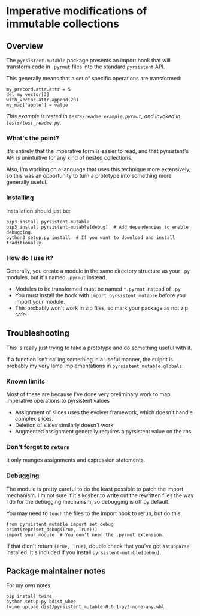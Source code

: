 # Imperative modifications of immutable collections

## Overview

The `pyrsistent-mutable` package presents an import hook that will transform code in `.pyrmut` files into the standard `pyrsistent` API.

This generally means that a set of specific operations are transformed:

    my_precord.attr.attr = 5
    del my_vector[3]
    with_vector.attr.append(20)
    my_map['apple'] = value

_This example is tested in `tests/readme_example.pyrmut`, and invoked in `tests/test_readme.py`._

### What's the point?

It's entirely that the imperative form is easier to read, and that pyrsistent's API is unintuitive for any kind of
nested collections.

Also, I'm working on a language that uses this technique more extensively, so this was an opportunity to turn a
prototype into something more generally useful.

### Installing

Installation should just be:

    pip3 install pyrsistent-mutable
    pip3 install pyrsistent-mutable[debug]  # Add dependencies to enable debugging.
    python3 setup.py install  # If you want to download and install traditionally.

### How do I use it?

Generally, you create a module in the same directory structure as your `.py` modules, but it's named `.pyrmut` instead.

* Modules to be transformed must be named `*.pyrmut` instead of `.py`
* You must install the hook with `import pyrsistent_mutable` before you import your module.
* This probably won't work in zip files, so mark your package as not zip safe.

## Troubleshooting

This is really just trying to take a prototype and do something useful with it.

If a function isn't calling something in a useful manner, the culprit is probably my very lame implementations in
`pyrsistent_mutable.globals`.

### Known limits

Most of these are because I've done very preliminary work to map imperative operations to pyrsistent values

* Assignment of slices uses the evolver framework, which doesn't handle complex slices.
* Deletion of slices similarly doesn't work
* Augmented assignment generally requires a pyrsistent value on the rhs

### Don't forget to `return`

It only munges assignments and expression statements.

### Debugging

The module is pretty careful to do the least possible to patch the import mechanism. I'm not sure if it's kosher to
write out the rewritten files the way I do for the debugging mechanism, so debugging is off by default.

You may need to `touch` the files to the import hook to rerun, but do this:

    from pyrsistent_mutable import set_debug
    print(repr(set_debug(True, True)))
    import your_module  # You don't need the .pyrmut extension.

If that didn't return `(True, True)`, double check that you've got `astunparse` installed. It's included if you install
`pyrsistent-mutable[debug]`.

## Package maintainer notes

For my own notes:

    pip install twine
    python setup.py bdist_whee
    twine upload dist/pyrsistent_mutable-0.0.1-py3-none-any.whl
